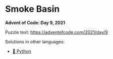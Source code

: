 # Smoke Basin

**Advent of Code: Day 9, 2021**

Puzzle text: <https://adventofcode.com/2021/day/9>

Solutions in other languages:

- [🐍 Python](../../../../python/2021/09_smoke_basin)
